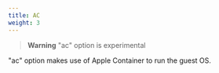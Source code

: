 ```yaml
---
title: AC
weight: 3
---
```


> **Warning**
> "ac" option is experimental

"ac" option makes use of Apple Container to run the guest OS.
